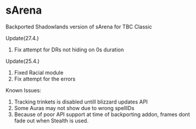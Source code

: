 # sArena
Backported Shadowlands version of sArena for TBC Classic


Update(27.4.)
1. Fix attempt for DRs not hiding on 0s duration

Update(25.4.)
1. Fixed Racial module
2. Fix attempt for the errors

Known Issues:
1. Tracking trinkets is disabled untill blizzard updates API
2. Some Auras may not show due to wrong spellIDs
3. Because of poor API support at time of backporting addon, frames dont fade out when Stealth is used.

